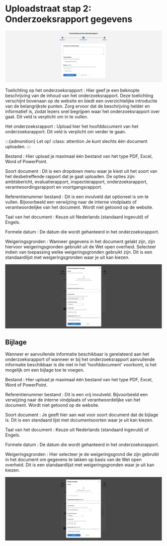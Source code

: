 # Uploadstraat stap 2: Onderzoeksrapport gegevens

![Afbeelding toont de tweede stap van de uploadstraat waar plek is voor een toelichting en het uploaden van het hoofddocument en bijlage](img/onderzoeksrapport_2.png)

Toelichting op het onderzoeksrapport
: Hier geef je een beknopte beschrijving van de inhoud van het onderzoeksrapport. Deze toelichting verschijnt bovenaan op de
website en biedt een overzichtelijke introductie van de belangrijkste punten. Zorg ervoor dat de beschrijving helder en informatief
is, zodat lezers snel begrijpen waar het onderzoeksrapport over gaat. Dit veld is verplicht om in te vullen.

Het onderzoeksrapport
: Upload hier het hoofddocument van het onderzoeksrapport. Dit veld is verplicht om verder te gaan.

:::{admonition} Let op!
:class: attention
Je kunt slechts één document uploaden.
:::

Bestand
: Hier upload je maximaal één  bestand van het type PDF, Excel, Word of PowerPoint.

Soort document
: Dit is een dropdown menu waar je kiest uit het soort van het desbetreffende rapport dat je gaat uploaden. De opties zijn:
ambtsbericht, evaluatierapport, inspectierapport, onderzoeksrapport, verantwoordingsrapport en voortgangsrapport.

Referentienummer bestand
: Dit is een invulveld dat optioneel is om te vullen. Bijvoorbeeld een verwijzing naar de interne vindplaats of verantwoordelijke
van het document. Wordt niet getoond op de website.

Taal van het document
: Keuze uit Nederlands (standaard ingevuld) of Engels.

Formele datum
: De datum die wordt gehanteerd in het onderzoeksrapport.

Weigeringsgronden
: Wanneer gegevens in het document gelakt zijn, zijn hiervoor weigeringsgronden gebruikt uit de Wet open overheid. Selecteer
indien van toepassing welke weigeringsgronden gebruikt zijn. Dit is een standaardlijst met weigeringsgronden waar je uit kan kiezen.

![De afbeelding toont de uploadwizard voor het onderzoeksrapport](img/onderzoeksrapport_3.png)

## Bijlage

Wanneer er aanvullende informatie beschikbaar is gerelateerd aan het onderzoeksrapport of wanneer er bij het onderzoeksrapport
aanvullende informatie beschikbaar is die niet in het 'hoofddocument' voorkomt, is het mogelijk om een bijlage toe te voegen.

Bestand
: Hier upload je maximaal één bestand van het type PDF, Excel, Word of PowerPoint.

Referentienummer bestand
: Dit is een vrij invulveld. Bijvoorbeeld een verwijzing naar de interne vindplaats of verantwoordelijke van het document.
Wordt niet getoond op de website.

Soort document
: Je geeft hier aan wat voor soort document dat de bijlage is. Dit is een standaard lijst met documentsoorten waar je uit kan kiezen.

Taal van het document
: Keuze uit Nederlands (standaard ingevuld) of Engels.

Formele datum
: De datum die wordt gehanteerd in het onderzoeksrapport.

Weigeringsgronden
: Hier selecteer je de weigeringsgrond die zijn gebruikt in het document om gegevens te lakken op basis van de Wet open overheid.
Dit is een standaardlijst met weigeringsgronden waar je uit kan kiezen.

![Afbeelding toont de uploadwizard voor de bijlage](img/onderzoeksrapport_4.png)
